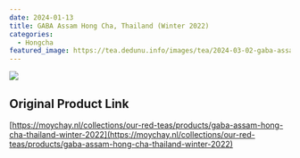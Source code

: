 ```yaml
---
date: 2024-01-13
title: GABA Assam Hong Cha, Thailand (Winter 2022)
categories:
  - Hongcha
featured_image: https://tea.dedunu.info/images/tea/2024-03-02-gaba-assam-hong-cha-1.jpg
---
```


![](https://tea.dedunu.info/images/tea/2024-01-13-gaba-assam-hong-cha-1.jpeg)

## Original Product Link

[https://moychay.nl/collections/our-red-teas/products/gaba-assam-hong-cha-thailand-winter-2022](https://moychay.nl/collections/our-red-teas/products/gaba-assam-hong-cha-thailand-winter-2022)
